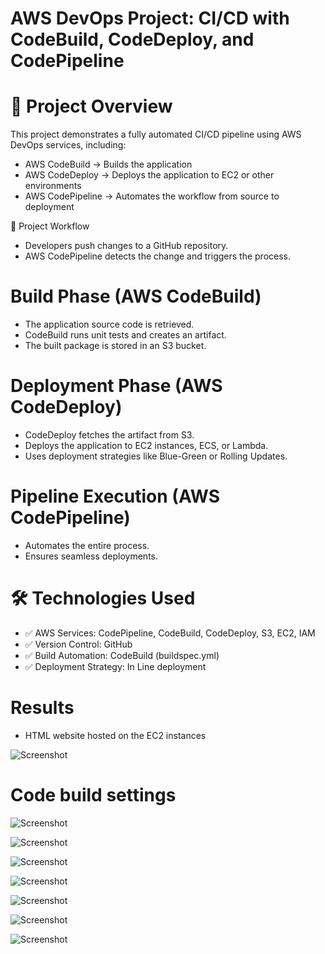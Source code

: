 # AWS DevOps Project: CI/CD with CodeBuild, CodeDeploy, and CodePipeline

# 📌 Project Overview

This project demonstrates a fully automated CI/CD pipeline using AWS DevOps services, including:

- AWS CodeBuild → Builds the application
- AWS CodeDeploy → Deploys the application to EC2 or other environments
- AWS CodePipeline → Automates the workflow from source to deployment

🎯 Project Workflow

- Developers push changes to a GitHub repository.
- AWS CodePipeline detects the change and triggers the process.

# Build Phase (AWS CodeBuild)

- The application source code is retrieved.
- CodeBuild runs unit tests and creates an artifact.
- The built package is stored in an S3 bucket.

# Deployment Phase (AWS CodeDeploy)

- CodeDeploy fetches the artifact from S3.
- Deploys the application to EC2 instances, ECS, or Lambda.
- Uses deployment strategies like Blue-Green or Rolling Updates.

# Pipeline Execution (AWS CodePipeline)

- Automates the entire process.
- Ensures seamless deployments.

# 🛠 Technologies Used
- ✅ AWS Services: CodePipeline, CodeBuild, CodeDeploy, S3, EC2, IAM
- ✅ Version Control: GitHub
- ✅ Build Automation: CodeBuild (buildspec.yml)
- ✅ Deployment Strategy: In Line deployment

# Results

- HTML website hosted on the EC2 instances

![Screenshot](images/Capture.PNG)

# Code build settings

![Screenshot](images/images1.PNG)

![Screenshot](images/images2.PNG)

![Screenshot](images/images3.PNG)

![Screenshot](images/images4.PNG)

![Screenshot](images/images5.PNG)

![Screenshot](images/images6.PNG)

![Screenshot](images/images7.PNG)
